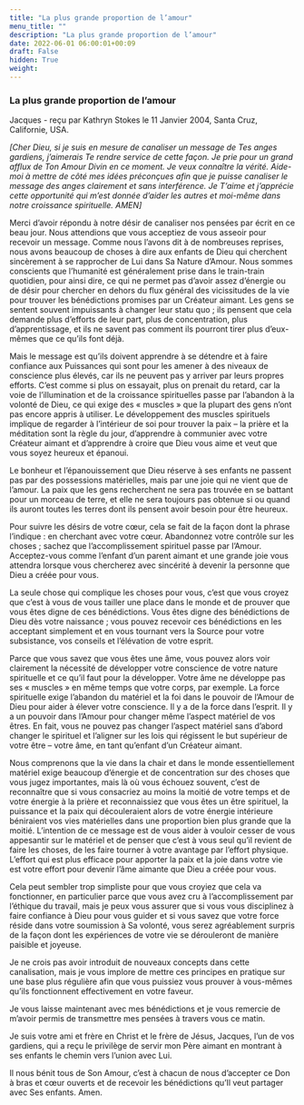 ```yaml
---
title: "La plus grande proportion de l’amour"
menu_title: ""
description: "La plus grande proportion de l’amour"
date: 2022-06-01 06:00:01+00:09
draft: False
hidden: True
weight:
---
```

### La plus grande proportion de l’amour

Jacques - reçu par Kathryn Stokes le 11 Janvier 2004, Santa Cruz, Californie, USA.

*[Cher Dieu, si je suis en mesure de canaliser un message de Tes anges gardiens, j’aimerais Te rendre service de cette façon. Je prie pour un grand afflux de Ton Amour Divin en ce moment. Je veux connaître la vérité. Aide-moi à mettre de côté mes idées préconçues afin que je puisse canaliser le message des anges clairement et sans interférence. Je T’aime et j’apprécie cette opportunité qui m’est donnée d’aider les autres et moi-même dans notre croissance spirituelle. AMEN]*

Merci d’avoir répondu à notre désir de canaliser nos pensées par écrit en ce beau jour. Nous attendions que vous acceptiez de vous asseoir pour recevoir un message. Comme nous l’avons dit à de nombreuses reprises, nous avons beaucoup de choses à dire aux enfants de Dieu qui cherchent sincèrement à se rapprocher de Lui dans Sa Nature d’Amour. Nous sommes conscients que l’humanité est généralement prise dans le train-train quotidien, pour ainsi dire, ce qui ne permet pas d’avoir assez d’énergie ou de désir pour chercher en dehors du flux général des vicissitudes de la vie pour trouver les bénédictions promises par un Créateur aimant. Les gens se sentent souvent impuissants à changer leur statu quo ; ils pensent que cela demande plus d’efforts de leur part, plus de concentration, plus d’apprentissage, et ils ne savent pas comment ils pourront tirer plus d’eux-mêmes que ce qu’ils font déjà.

Mais le message est qu’ils doivent apprendre à se détendre et à faire confiance aux Puissances qui sont pour les amener à des niveaux de conscience plus élevés, car ils ne peuvent pas y arriver par leurs propres efforts. C’est comme si plus on essayait, plus on prenait du retard, car la voie de l’illumination et de la croissance spirituelles passe par l’abandon à la volonté de Dieu, ce qui exige des « muscles » que la plupart des gens n’ont pas encore appris à utiliser. Le développement des muscles spirituels implique de regarder à l’intérieur de soi pour trouver la paix – la prière et la méditation sont la règle du jour, d’apprendre à communier avec votre Créateur aimant et d’apprendre à croire que Dieu vous aime et veut que vous soyez heureux et épanoui.

Le bonheur et l’épanouissement que Dieu réserve à ses enfants ne passent pas par des possessions matérielles, mais par une joie qui ne vient que de l’amour. La paix que les gens recherchent ne sera pas trouvée en se battant pour un morceau de terre, et elle ne sera toujours pas obtenue si ou quand ils auront toutes les terres dont ils pensent avoir besoin pour être heureux.

Pour suivre les désirs de votre cœur, cela se fait de la façon dont la phrase l’indique : en cherchant avec votre cœur. Abandonnez votre contrôle sur les choses ; sachez que l’accomplissement spirituel passe par l’Amour. Acceptez-vous comme l’enfant d’un parent aimant et une grande joie vous attendra lorsque vous chercherez avec sincérité à devenir la personne que Dieu a créée pour vous.

La seule chose qui complique les choses pour vous, c’est que vous croyez que c’est à vous de vous tailler une place dans le monde et de prouver que vous êtes digne de ces bénédictions. Vous êtes digne des bénédictions de Dieu dès votre naissance ; vous pouvez recevoir ces bénédictions en les acceptant simplement et en vous tournant vers la Source pour votre subsistance, vos conseils et l’élévation de votre esprit.

Parce que vous savez que vous êtes une âme, vous pouvez alors voir clairement la nécessité de développer votre conscience de votre nature spirituelle et ce qu’il faut pour la développer. Votre âme ne développe pas ses « muscles » en même temps que votre corps, par exemple. La force spirituelle exige l’abandon du matériel et la foi dans le pouvoir de l’Amour de Dieu pour aider à élever votre conscience. Il y a de la force dans l’esprit. Il y a un pouvoir dans l’Amour pour changer même l’aspect matériel de vos êtres. En fait, vous ne pouvez pas changer l’aspect matériel sans d’abord changer le spirituel et l’aligner sur les lois qui régissent le but supérieur de votre être – votre âme, en tant qu’enfant d’un Créateur aimant.

Nous comprenons que la vie dans la chair et dans le monde essentiellement matériel exige beaucoup d’énergie et de concentration sur des choses que vous jugez importantes, mais là où vous échouez souvent, c’est de reconnaître que si vous consacriez au moins la moitié de votre temps et de votre énergie à la prière et reconnaissiez que vous êtes un être spirituel, la puissance et la paix qui découleraient alors de votre énergie intérieure béniraient vos vies matérielles dans une proportion bien plus grande que la moitié. L’intention de ce message est de vous aider à vouloir cesser de vous appesantir sur le matériel et de penser que c’est à vous seul qu’il revient de faire les choses, de les faire tourner à votre avantage par l’effort physique. L’effort qui est plus efficace pour apporter la paix et la joie dans votre vie est votre effort pour devenir l’âme aimante que Dieu a créée pour vous.

Cela peut sembler trop simpliste pour que vous croyiez que cela va fonctionner, en particulier parce que vous avez cru à l’accomplissement par l’éthique du travail, mais je peux vous assurer que si vous vous disciplinez à faire confiance à Dieu pour vous guider et si vous savez que votre force réside dans votre soumission à Sa volonté, vous serez agréablement surpris de la façon dont les expériences de votre vie se dérouleront de manière paisible et joyeuse.

Je ne crois pas avoir introduit de nouveaux concepts dans cette canalisation, mais je vous implore de mettre ces principes en pratique sur une base plus régulière afin que vous puissiez vous prouver à vous-mêmes qu’ils fonctionnent effectivement en votre faveur.

Je vous laisse maintenant avec mes bénédictions et je vous remercie de m’avoir permis de transmettre mes pensées à travers vous ce matin.

Je suis votre ami et frère en Christ et le frère de Jésus, Jacques, l’un de vos gardiens, qui a reçu le privilège de servir mon Père aimant en montrant à ses enfants le chemin vers l’union avec Lui.

Il nous bénit tous de Son Amour, c’est à chacun de nous d’accepter ce Don à bras et cœur ouverts et de recevoir les bénédictions qu’Il veut partager avec Ses enfants. Amen.